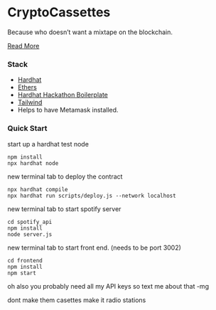 # CryptoCassettes
Because who doesn’t want a mixtape on the blockchain.

[Read More](https://docs.google.com/document/d/1dLMGF05rfyAeyf8dHteo8na3bnuXJT_EBJ5eLTB7e-4/edit)

### Stack
- [Hardhat](https://hardhat.org/)
- [Ethers](https://docs.ethers.io/v5/)
- [Hardhat Hackathon Boilerplate](https://github.com/nomiclabs/hardhat-hackathon-boilerplate)
- [Tailwind](https://tailwindcss.com)
- Helps to have Metamask installed.


### Quick Start
start up a hardhat test node
```
npm install
npx hardhat node
```
new terminal tab to deploy the contract
```
npx hardhat compile
npx hardhat run scripts/deploy.js --network localhost
```
new terminal tab to start spotify server
```
cd spotify_api
npm install
node server.js
```

new terminal tab to start front end. (needs to be port 3002)
```
cd frontend
npm install
npm start
```

oh also you probably need all my API keys so text me about that -mg

dont make them casettes make it radio stations
